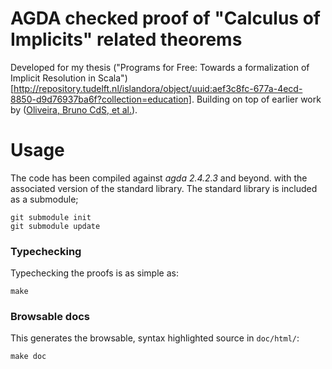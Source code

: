 # AGDA checked proof of "Calculus of Implicits" related theorems

Developed for my thesis ("Programs for Free: Towards a formalization of Implicit Resolution in Scala")[http://repository.tudelft.nl/islandora/object/uuid:aef3c8fc-677a-4ecd-8850-d9d76937ba6f?collection=education].
Building on top of earlier work by ([Oliveira, Bruno CdS, et al.](http://ropas.snu.ac.kr/~wtchoi/paper/pldi12.pdf)).

# Usage

The code has been compiled against *agda 2.4.2.3* and beyond.
with the associated version of the standard library.
The standard library is included as a submodule;

    git submodule init
    git submodule update

### Typechecking

Typechecking the proofs is as simple as:

    make

### Browsable docs

This generates the browsable, syntax highlighted source in `doc/html/`:

    make doc
